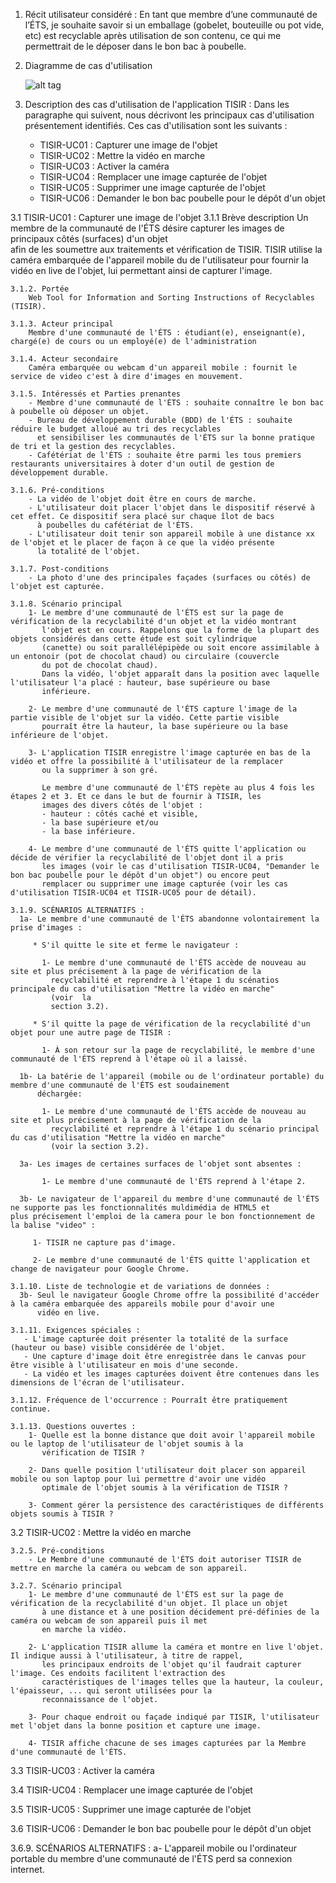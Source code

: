 1. Récit utilisateur considéré :
   En tant que membre d’une communauté de l’ÉTS, je souhaite savoir si un emballage (gobelet, bouteuille ou pot vide, etc) est 
   recyclable après utilisation de son contenu, ce qui me permettrait de le déposer dans le bon bac à poubelle.

2. Diagramme de cas d'utilisation

    ![alt tag](https://cloud.githubusercontent.com/assets/16263495/12650591/5eb8c63c-c5b1-11e5-986a-b81fc7303019.png)

3. Description des cas d'utilisation de l'application TISIR :
    Dans les paragraphe qui suivent, nous décrivont les principaux cas d'utilisation présentement identifiés. 
    Ces cas d'utilisation sont les suivants : 
  
    - TISIR-UC01 : Capturer une image de l'objet
    - TISIR-UC02 : Mettre la vidéo en marche
    - TISIR-UC03 : Activer la caméra
    - TISIR-UC04 : Remplacer une image capturée de l'objet
    - TISIR-UC05 : Supprimer une image capturée de l'objet
    - TISIR-UC06 : Demander le bon bac poubelle pour le dépôt d'un objet
  
  3.1 TISIR-UC01 : Capturer une image de l'objet
    3.1.1 Brève description
      Un membre de la communauté de l'ÉTS désire capturer les images de principaux côtés (surfaces) d'un objet  
      afin de les soumettre aux traitements et vérification de TISIR. TISIR utilise la caméra embarquée de l'appareil mobile 
      du de l'utilisateur pour fournir la vidéo en live de l'objet, lui permettant ainsi de capturer l'image.

    3.1.2. Portée
        Web Tool for Information and Sorting Instructions of Recyclables (TISIR).
    
    3.1.3. Acteur principal
        Membre d'une communauté de l'ÉTS : étudiant(e), enseignant(e), chargé(e) de cours ou un employé(e) de l'administration
    
    3.1.4. Acteur secondaire
        Caméra embarquée ou webcam d'un appareil mobile : fournit le service de video c'est à dire d'images en mouvement.
    
    3.1.5. Intéressés et Parties prenantes
        - Membre d'une communauté de l'ÉTS : souhaite connaître le bon bac à poubelle où déposer un objet.
        - Bureau de développement durable (BDD) de l'ÉTS : souhaite réduire le budget alloué au tri des recyclables 
          et sensibiliser les communautés de l'ÉTS sur la bonne pratique de tri et la gestion des recyclables.
        - Cafétériat de l'ÉTS : souhaite être parmi les tous premiers restaurants universitaires à doter d'un outil de gestion de développement durable.
    
    3.1.6. Pré-conditions
        - La vidéo de l'objet doit être en cours de marche.
        - L'utilisateur doit placer l'objet dans le dispositif réservé à cet effet. Ce dispositif sera placé sur chaque îlot de bacs 
          à poubelles du cafétériat de l'ÉTS.
        - L'utilisateur doit tenir son appareil mobile à une distance xx de l'objet et le placer de façon à ce que la vidéo présente
          la totalité de l'objet.
    
    3.1.7. Post-conditions
        - La photo d'une des principales façades (surfaces ou côtés) de l'objet est capturée.
    
    3.1.8. Scénario principal
        1- Le membre d'une communauté de l'ÉTS est sur la page de vérification de la recyclabilité d'un objet et la vidéo montrant 
           l'objet est en cours. Rappelons que la forme de la plupart des objets considérés dans cette étude est soit cylindrique 
           (canette) ou soit parallélépipède ou soit encore assimilable à un entonoir (pot de chocolat chaud) ou circulaire (couvercle
           du pot de chocolat chaud). 
           Dans la vidéo, l'objet apparaît dans la position avec laquelle l'utilisateur l'a placé : hauteur, base supérieure ou base 
           inférieure.
        
        2- Le membre d'une communauté de l'ÉTS capture l'image de la partie visible de l'objet sur la vidéo. Cette partie visible 
           pourraît être la hauteur, la base supérieure ou la base inférieure de l'objet.
        
        3- L'application TISIR enregistre l'image capturée en bas de la vidéo et offre la possibilité à l'utilisateur de la remplacer 
           ou la supprimer à son gré.
           
           Le membre d'une communauté de l'ÉTS repète au plus 4 fois les étapes 2 et 3. Et ce dans le but de fournir à TISIR, les 
           images des divers côtés de l'objet :
           - hauteur : côtés caché et visible,
           - la base supérieure et/ou
           - la base inférieure.
           
        4- Le membre d'une communauté de l'ÉTS quitte l'application ou décide de vérifier la recyclabilité de l'objet dont il a pris 
           les images (voir le cas d'utilisation TISIR-UC04, "Demander le bon bac poubelle pour le dépôt d'un objet") ou encore peut 
           remplacer ou supprimer une image capturée (voir les cas d'utilisation TISIR-UC04 et TISIR-UC05 pour de détail).
        
    3.1.9. SCÉNARIOS ALTERNATIFS : 
      1a- Le membre d'une communauté de l'ÉTS abandonne volontairement la prise d'images :
      
         * S'il quitte le site et ferme le navigateur :
         
           1- Le membre d'une communauté de l'ÉTS accède de nouveau au site et plus précisement à la page de vérification de la 
             recyclabilité et reprendre à l'étape 1 du scénatios principale du cas d'utilisation "Mettre la vidéo en marche" 
             (voir  la
             section 3.2).
      
         * S'il quitte la page de vérification de la recyclabilité d'un objet pour une autre page de TISIR :
         
           1- À son retour sur la page de recyclabilité, le membre d'une communauté de l'ÉTS reprend à l'étape où il a laissé.
           
      1b- La batérie de l'appareil (mobile ou de l'ordinateur portable) du membre d'une communauté de l'ÉTS est soudainement 
          déchargée:
         
           1- Le membre d'une communauté de l'ÉTS accède de nouveau au site et plus précisement à la page de vérification de la 
             recyclabilité et reprendre à l'étape 1 du scénario principal du cas d'utilisation "Mettre la vidéo en marche" 
             (voir la section 3.2).
      
      3a- Les images de certaines surfaces de l'objet sont absentes :
      
           1- Le membre d'une communauté de l'ÉTS reprend à l'étape 2.
    
      3b- Le navigateur de l'appareil du membre d'une communauté de l'ÉTS ne supporte pas les fonctionnalités muldimédia de HTML5 et            plus précisement l'emploi de la camera pour le bon fonctionnement de la balise "video" :
         
         1- TISIR ne capture pas d'image. 
         
         2- Le membre d'une communauté de l'ÉTS quitte l'application et change de navigateur pour Google Chrome.
    
    3.1.10. Liste de technologie et de variations de données :
      3b- Seul le navigateur Google Chrome offre la possibilité d'accéder à la caméra embarquée des appareils mobile pour d'avoir une 
          vidéo en live. 
          
    3.1.11. Exigences spéciales : 
       - L'image capturée doit présenter la totalité de la surface (hauteur ou base) visible considérée de l'objet.
       - Une capture d'image doit être enregistrée dans le canvas pour être visible à l'utilisateur en mois d'une seconde.
       - La vidéo et les images capturées doivent être contenues dans les dimensions de l'écran de l'utilisateur.
    
    3.1.12. Fréquence de l'occurrence : Pourraît être pratiquement continue.
    
    3.1.13. Questions ouvertes : 
        1- Quelle est la bonne distance que doit avoir l'appareil mobile ou le laptop de l'utilisateur de l'objet soumis à la 
           vérification de TISIR ?
        
        2- Dans quelle position l'utilisateur doit placer son appareil mobile ou son laptop pour lui permettre d'avoir une vidéo 
           optimale de l'objet soumis à la vérification de TISIR ?
        
        3- Comment gérer la persistence des caractéristiques de différents objets soumis à TISIR ?
    
 3.2 TISIR-UC02 : Mettre la vidéo en marche
    
    3.2.5. Pré-conditions
        - Le Membre d'une communauté de l'ÉTS doit autoriser TISIR de mettre en marche la caméra ou webcam de son appareil.
        
    3.2.7. Scénario principal
        1- Le membre d'une communauté de l'ÉTS est sur la page de vérification de la recyclabilité d'un objet. Il place un objet 
           à une distance et à une position décidement pré-définies de la caméra ou webcam de son appareil puis il met 
           en marche la vidéo.
        
        2- L'application TISIR allume la caméra et montre en live l'objet. Il indique aussi à l'utilisateur, à titre de rappel, 
           les principaux endroits de l'objet qu'il faudrait capturer l'image. Ces endoits facilitent l'extraction des 
           caractéristiques de l'images telles que la hauteur, la couleur, l'épaisseur, ... qui seront utilisées pour la 
           reconnaissance de l'objet.
           
        3- Pour chaque endroit ou façade indiqué par TISIR, l'utilisateur met l'objet dans la bonne position et capture une image.
        
        4- TISIR affiche chacune de ses images capturées par la Membre d'une communauté de l'ÉTS.
        
3.3 TISIR-UC03 : Activer la caméra


3.4 TISIR-UC04 : Remplacer une image capturée de l'objet
    
    
3.5 TISIR-UC05 : Supprimer une image capturée de l'objet
    
    
3.6 TISIR-UC06 : Demander le bon bac poubelle pour le dépôt d'un objet      
  
  3.6.9. SCÉNARIOS ALTERNATIFS :
    a- L'appareil mobile ou l'ordinateur portable du membre d'une communauté de l'ÉTS perd sa connexion internet.
